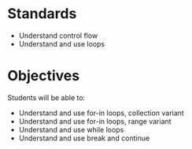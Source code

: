 # Standards
* Understand control flow
* Understand and use loops

# Objectives
Students will be able to:
* Understand and use for-in loops, collection variant
* Understand and use for-in loops, range variant
* Understand and use while loops
* Understand and use break and continue
